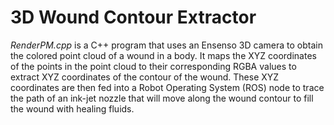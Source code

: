# 3D Wound Contour Extractor

*RenderPM.cpp* is a C++ program that uses an Ensenso 3D camera to obtain the colored point cloud of a wound in a body. It maps the XYZ coordinates of the points in the point cloud to their corresponding RGBA values to extract XYZ coordinates of the contour of the wound. These XYZ coordinates are then fed into a Robot Operating System (ROS) node to trace the path of an ink-jet nozzle that will move along the wound contour to fill the wound with healing fluids.
